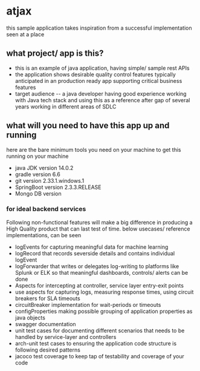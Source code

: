 # atjax
this sample application takes inspiration from a successful implementation seen at a place

## what project/ app is this?
* this is an example of java application, having simple/ sample rest APIs 
* the application shows desirable quality control features typically anticipated in an production ready app supporting critical business features
* target audience -- a java developer having good experience working with Java tech stack and using this as a reference after gap of several years working in different areas of SDLC

## what will you need to have this app up and running
here are the bare minimum tools you need on your machine to get this running on your machine
* java JDK version 14.0.2 
* gradle version 6.6
* git version 2.33.1.windows.1
* SpringBoot version 2.3.3.RELEASE
* Mongo DB version

### for ideal backend services
Following non-functional features will make a big difference in producing a High Quality product that can last test of time.
below usecases/ reference implementations, can be seen
* logEvents for capturing meaningful data for machine learning
* logRecord that records severside details and contains individual logEvent
* logForwarder that writes or delegates log-writing to platforms like Splunk or ELK so that meaningful dashboards, controls/ alerts can be done
* Aspects for intercepting at controller, service layer entry-exit points
* use aspects for capturing logs, measuring response times, using circuit breakers for SLA timeouts
* circuitBreaker implementation for wait-periods or timeouts
* configProperties making possible grouping of application properties as java objects
* swagger documentation
* unit test cases for documenting different scenarios that needs to be handled by service-layer and controllers
* arch-unit test cases to ensuring the application code structure is following desired patterns
* jacoco test coverage to keep tap of testability and coverage of your code



